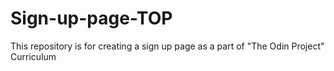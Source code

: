 # Sign-up-page-TOP

This repository is for creating a sign up page as a part of "The Odin Project" Curriculum 